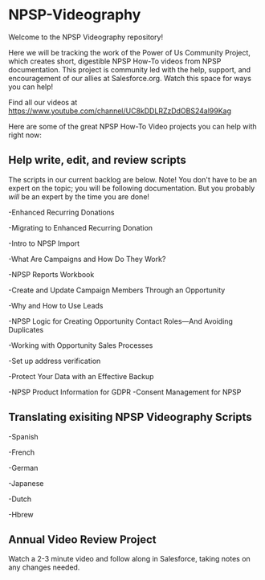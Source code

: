 # NPSP-Videography


Welcome to the NPSP Videography repository! 

Here we will be tracking the work of the Power of Us Community Project, which creates short, digestible NPSP How-To videos from NPSP documentation. This project is community led with the help, support, and encouragement of our allies at Salesforce.org. Watch this space for ways you can help!

Find all our videos at https://www.youtube.com/channel/UC8kDDLRZzDdOBS24al99Kag 


Here are some of the great NPSP How-To Video projects you can help with right now:

## Help write, edit, and review scripts
The scripts in our current backlog are below. Note! You don't have to be an expert on the topic; you will be following documentation. But you probably *will* be an expert by the time you are done!

-Enhanced Recurring Donations

-Migrating to Enhanced Recurring Donation

-Intro to NPSP Import 

-What Are Campaigns and How Do They Work?

-NPSP Reports Workbook

-Create and Update Campaign Members Through an Opportunity

-Why and How to Use Leads

-NPSP Logic for Creating Opportunity Contact Roles—And Avoiding Duplicates

-Working with Opportunity Sales Processes

-Set up address verification

-Protect Your Data with an Effective Backup

-NPSP Product Information for GDPR
-Consent Management for NPSP
 

## Translating exisiting NPSP Videography Scripts
-Spanish

-French

-German

-Japanese

-Dutch

-Hbrew
 

## Annual Video Review Project
Watch a 2-3 minute video and follow along in Salesforce, taking notes on any changes needed.
 
